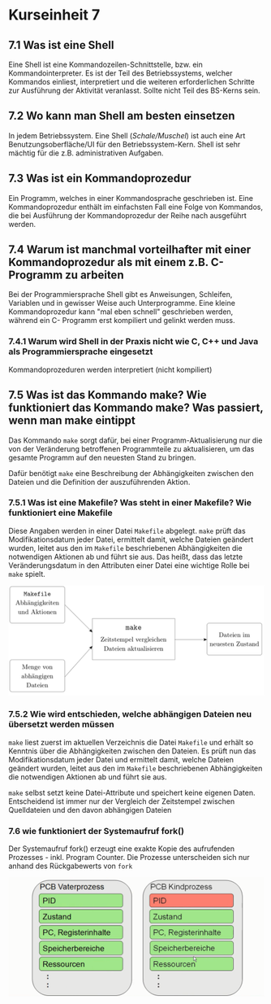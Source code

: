 # Kurseinheit 7

## 7.1 Was ist eine Shell

Eine Shell ist eine Kommandozeilen-Schnittstelle, bzw. ein Kommandointerpreter. Es ist der Teil des Betriebssystems, welcher Kommandos einliest, interpretiert und die weiteren erforderlichen Schritte zur Ausführung der Aktivität veranlasst. Sollte nicht Teil des BS-Kerns sein.

## 7.2 Wo kann man Shell am besten einsetzen

In jedem Betriebssystem. Eine Shell (*Schale/Muschel*) ist auch eine Art Benutzungsoberfläche/UI für den Betriebssystem-Kern. Shell ist sehr mächtig für die z.B. administrativen Aufgaben.

## 7.3 Was ist ein Kommandoprozedur

Ein Programm, welches in einer Kommandosprache geschrieben ist. Eine Kommandoprozedur enthält im einfachsten Fall eine Folge von Kommandos, die bei Ausführung der Kommandoprozedur der Reihe nach ausgeführt werden.

## 7.4 Warum ist manchmal vorteilhafter mit einer Kommandoprozedur als mit einem z.B. C-Programm zu arbeiten

Bei der Programmiersprache Shell gibt es Anweisungen, Schleifen, Variablen und in gewisser Weise auch Unterprogramme. Eine kleine Kommandoprozedur kann "mal eben schnell" geschrieben werden, während ein C- Programm erst kompiliert und gelinkt werden muss.

### 7.4.1 Warum wird Shell in der Praxis nicht wie C, C++ und Java als Programmiersprache eingesetzt

Kommandoprozeduren werden interpretiert (nicht kompiliert)

## 7.5 Was ist das Kommando make? Wie funktioniert das Kommando make? Was passiert, wenn man make eintippt

Das Kommando `make` sorgt dafür, bei einer Programm-Aktualisierung nur die von der Veränderung betroffenen Programmteile zu aktualisieren, um das gesamte Programm auf den neuesten Stand zu bringen.

Dafür benötigt `make` eine Beschreibung der Abhängigkeiten zwischen den Dateien und die Definition der auszuführenden Aktion.

### 7.5.1 Was ist eine Makefile? Was steht in einer Makefile? Wie funktioniert eine Makefile

Diese Angaben werden in einer Datei `Makefile` abgelegt. `make` prüft das Modifikationsdatum jeder Datei, ermittelt damit, welche Dateien geändert wurden, leitet aus den im `Makefile` beschriebenen Abhängigkeiten die notwendigen Aktionen ab und führt sie aus. Das heißt, dass das letzte Veränderungsdatum in den Attributen einer Datei eine wichtige Rolle bei `make` spielt.

![Funktionsprinzip des Kommandos `make`](img/makefile.png)

### 7.5.2 Wie wird entschieden, welche abhängigen Dateien neu übersetzt werden müssen

`make` liest zuerst im aktuellen Verzeichnis die Datei `Makefile` und erhält so Kenntnis über die Abhängigkeiten zwischen den Dateien. Es prüft nun das Modifikationsdatum jeder Datei und ermittelt damit, welche Dateien geändert wurden, leitet aus den im `Makefile` beschriebenen Abhängigkeiten die notwendigen Aktionen ab und führt sie aus.

`make` selbst setzt keine Datei-Attribute und speichert keine eigenen Daten. Entscheidend ist immer nur der Vergleich der Zeitstempel zwischen Quelldateien und den davon abhängigen Dateien

### 7.6 wie funktioniert der Systemaufruf fork()

Der Systemaufruf fork() erzeugt eine exakte Kopie des aufrufenden Prozesses - inkl. Program Counter. Die Prozesse unterscheiden sich nur anhand des Rückgabewerts von `fork`

![Funktionsprinzip des Kommandos `fork`](img/fork.png)
